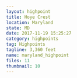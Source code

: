 ```yaml
---
layout: highpoint
title: Hoye Crest
location: Maryland
state: MD
date: 2017-11-19 15:25:27
category: highpoints
tag: Highpoints
tagline: 3,360 feet
name: maryland_highpoint
files: 11
thumbnail: 10
---
```

